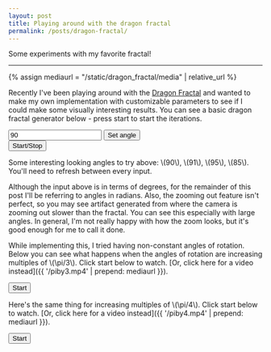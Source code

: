 ```yaml
---
layout: post
title: Playing around with the dragon fractal
permalink: /posts/dragon-fractal/
---
```


Some experiments with my favorite fractal!

---

{% assign mediaurl = "/static/dragon_fractal/media" | relative_url %}

<link rel="stylesheet" href="{{ '/static/dragon_fractal/style.css' | relative_url }}">
<script src="{{ '/static/dragon_fractal/src/prog.js' | relative_url }}" type="text/javascript"></script>
<script src="{{ '/static/dragon_fractal/post.js' | relative_url }}" type="text/javascript"></script>
<script>
const root = "{{ '/static/dragon_fractal/src' | relative_url }}";
</script>

Recently I've been playing around with the
[Dragon Fractal](https://en.wikipedia.org/wiki/Dragon_curve)
and wanted to make my own implementation with customizable parameters to see if
I could make some visually interesting results. You can see a basic dragon
fractal generator below - press start to start the iterations.

<div class="box">
<canvas id="glcanvas"></canvas>
<input id="customangle" value="90"/>
<button id="usecustom">Set angle</button>
<br>
<button id="stop-main">Start/Stop</button>
</div>

Some interesting looking angles to try above: \\(90\\), \\(91\\), \\(95\\), \\(85\\).
You'll need to refresh between every input.

Although the input above is in terms of degrees, for the remainder of this post
I'll be referring to angles in radians. Also, the zooming out feature isn't
perfect, so you may see artifact generated from where the camera is zooming out
slower than the fractal. You can see this especially with large angles. In
general, I'm not really happy with how the zoom looks, but it's good enough for
me to call it done.

While implementing this, I tried having non-constant angles of rotation. Below
you can see what happens when the angles of rotation are increasing multiples of
\\(\pi/3\\). Click start below to watch. [Or, click here for a video instead]({{ '/piby3.mp4' | prepend: mediaurl }}).
<div class="box">
<canvas id="glcanvas-piby3"></canvas>
<button id="stop-piby3">Start</button>
</div>

Here's the same thing for increasing multiples of \\(\pi/4\\). Click start below to watch. [Or, click here for a video instead]({{ '/piby4.mp4' | prepend: mediaurl }}).
<div class="box">
<canvas id="glcanvas-piby4"></canvas>
<button id="stop-piby4">Start</button>
</div>
